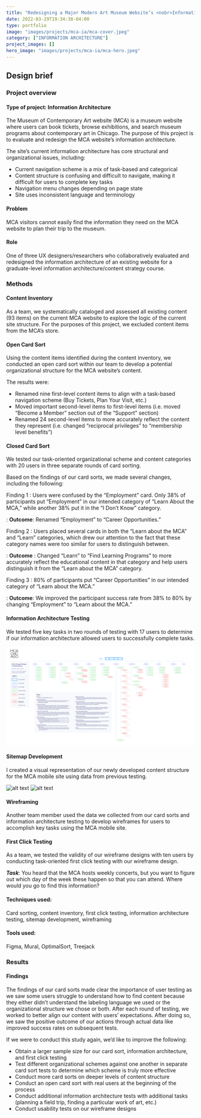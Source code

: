 ```yaml
---
title: "Redesigning a Major Modern Art Museum Website’s <nobr>Information Architecture</nobr>"
date: 2022-03-29T19:34:38-04:00
type: portfolio
image: "images/projects/mca-ia/mca-cover.jpeg"
category: ["INFORMATION ARCHITECTURE"]
project_images: []
hero_image: "images/projects/mca-ia/mca-hero.jpeg"
---
```


## Design brief

### Project overview

#### Type of project: Information Architecture
The Museum of Contemporary Art website (MCA) is a museum website where users can book tickets, browse exhibitions, and search museum programs about contemporary art in Chicago.	The purpose of this project is to evaluate and redesign the MCA website’s information architecture.

The site’s current information architecture has core structural and organizational issues, including:

* Current navigation scheme is a mix of task-based and categorical
* Content structure is confusing and difficult to navigate, making it difficult for users to complete
key tasks
* Navigation menu changes depending on page state
* Site uses inconsistent language and terminology

#### Problem
MCA visitors cannot easily find the information they need on the MCA website to plan their trip to the museum.

#### Role
One of three UX designers/researchers who collaboratively evaluated and redesigned the information architecture of an existing website for a graduate-level information architecture/content strategy course.

### Methods

#### Content Inventory
As a team, we systematically cataloged and assessed all existing content (93 items) on the current MCA website to explore the logic of the current site structure. For the purposes of this project, we excluded content items from the MCA’s store.

#### Open Card Sort
Using the content items identified during the content inventory, we conducted an open card sort within our team to develop a potential organizational structure for the MCA website’s content.

The results were:

* Renamed nine first-level content items to align with a task-based navigation scheme (Buy Tickets, Plan Your Visit, etc.)
* Moved important second-level items to first-level items (i.e. moved “Become a Member” section out of the “Support” section)
* Renamed 24 second-level items to more accurately reflect the content they represent (i.e. changed “reciprocal privileges” to “membership level benefits”)

#### Closed Card Sort
We tested our task-oriented organizational scheme and content categories with 20 users in three separate rounds of card sorting.

Based on the findings of our card sorts, we made several changes, including the following:

Finding 1
: Users were confused by the “Employment” card. Only 38% of participants put  “Employment” in our intended category of “Learn About the MCA,” while another 38% put it in the “I Don’t Know” category.

: **Outcome**: Renamed “Employment” to “Career Opportunities.”

Finding 2
: Users placed several cards in both the “Learn about the MCA” and “Learn” categories, which drew our attention to the fact that these category names were too similar for users to distinguish between.

: **Outcome** : Changed “Learn” to “Find Learning Programs” to more accurately reflect the educational content in that category and help users distinguish it from the “Learn about the MCA” category.


Finding 3
: 80% of participants put “Career Opportunities” in our intended category of “Learn about the MCA.”

: **Outcome**: We improved the participant success rate from 38% to 80% by changing “Employment” to “Learn about the MCA.”

#### Information Architecture Testing
We tested five key tasks in two rounds of testing with 17 users to determine if our information architecture allowed users to successfully complete tasks.

![alt text](/images/projects/mca-ia/mca-chicago-sitemap.png)

#### Sitemap Development
I created a visual representation of our newly developed content structure for the MCA mobile site using data from previous testing.

![alt text](/images/projects/mca-ia/mca-task-1.gif)
![alt text](/images/projects/mca-ia/mca-task-2.gif)

#### Wireframing
Another team member used the data we collected from our card sorts and information architecture testing to develop wireframes for users to accomplish key tasks using the MCA mobile site.

#### First Click Testing
As a team, we tested the validity of our wireframe designs with ten users by conducting task-oriented first click testing with our wireframe design.

***Task***: You heard that the MCA hosts weekly concerts, but you want to figure out which day of the week these happen so that you can attend. Where would you go to find this information?

#### Techniques used:
Card sorting, content inventory, first click testing, information architecture testing, sitemap development, wireframing
#### Tools used:
Figma, Mural, OptimalSort, Treejack

### Results
#### Findings
The findings of our card sorts made clear the importance of user testing as we saw some users struggle to understand how to find content because they either didn’t understand the labeling language we used or the organizational structure we chose or both. After each round of testing, we worked to better align our content with users’ expectations. After doing so, we saw the positive outcome of our actions through actual data like improved success rates on subsequent tests.


If we were to conduct this study again, we’d like to improve the following:

* Obtain a larger sample size for our card sort, information architecture, and first click testing
* Test different organizational schemes against one another in separate card sort tests to determine which scheme is truly more effective
* Conduct more card sorts on deeper levels of content structure
* Conduct an open card sort with real users at the beginning of the process
* Conduct additional information architecture tests with additional tasks (planning a field trip, finding a particular work of art, etc.)
* Conduct usability tests on our wireframe designs
